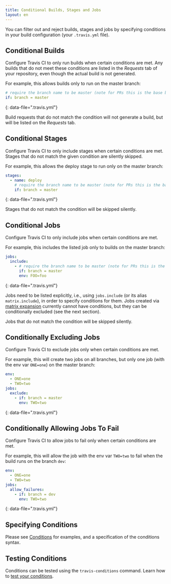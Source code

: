 ```yaml
---
title: Conditional Builds, Stages and Jobs
layout: en
---
```


You can filter out and reject builds, stages and jobs by specifying conditions in your build configuration (your `.travis.yml` file).

## Conditional Builds

Configure Travis CI to only run builds when certain conditions are met. Any builds that do not meet these conditions are listed in the *Requests* tab of your repository, even though the actual build is not generated.

For example, this allows builds only to run on the master branch:

```yaml
# require the branch name to be master (note for PRs this is the base branch name)
if: branch = master
```
{: data-file=".travis.yml"}

Build requests that do not match the condition will not generate a build, but will be listed on the *Requests* tab.

## Conditional Stages

Configure Travis CI to only include stages when certain conditions are met. Stages that do not match the given condition are silently skipped.

For example, this allows the deploy stage to run only on the master branch:

```yaml
stages:
  - name: deploy
    # require the branch name to be master (note for PRs this is the base branch name)
    if: branch = master
```
{: data-file=".travis.yml"}

Stages that do not match the condition will be skipped silently.

## Conditional Jobs

Configure Travis CI to only include jobs when certain conditions are met.

For example, this includes the listed job only to builds on the master branch:

```yaml
jobs:
  include:
    - # require the branch name to be master (note for PRs this is the base branch name)
      if: branch = master
      env: FOO=foo
```
{: data-file=".travis.yml"}

Jobs need to be listed explicitly, i.e., using `jobs.include` (or its alias `matrix.include`), in order to specify conditions for them. Jobs created via [matrix expansion](/user/customizing-the-build/#build-matrix) currently cannot have conditions, but they can be conditionally excluded (see the next section).

Jobs that do not match the condition will be skipped silently.

## Conditionally Excluding Jobs

Configure Travis CI to exclude jobs only when certain conditions are met.

For example, this will create two jobs on all branches, but only one job (with the env var `ONE=one`) on the master branch:

```yaml
env:
  - ONE=one
  - TWO=two
jobs:
  exclude:
    - if: branch = master
      env: TWO=two
```
{: data-file=".travis.yml"}

## Conditionally Allowing Jobs To Fail

Configure Travis CI to allow jobs to fail only when certain conditions are met.

For example, this will allow the job with the env var `TWO=two` to fail when the build runs on the branch `dev`:

```yaml
env:
  - ONE=one
  - TWO=two
jobs:
  allow_failures:
    - if: branch = dev
      env: TWO=two
```
{: data-file=".travis.yml"}

## Specifying Conditions

Please see [Conditions](/user/conditions-v1) for examples, and a specification of the conditions syntax.

## Testing Conditions

Conditions can be tested using the `travis-conditions` command. Learn how to
[test your conditions](/user/conditions-testing).
